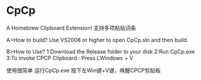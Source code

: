 # CpCp
A Homebrew Clipboard Extension!
支持多项粘贴词条

A>How to build?
Use VS2008 or higher to open CpCp.sln and then build.

B>How to Use?
1:Download the Release folder to your disk
2:Run CpCp.exe
3:To invoke CPCP Clipboard : Press LWindows + V 

使用很简单
运行CpCp.exe
按下左Win键+V键，唤醒CPCP剪贴板


